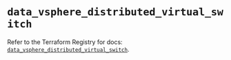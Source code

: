 # `data_vsphere_distributed_virtual_switch`

Refer to the Terraform Registry for docs: [`data_vsphere_distributed_virtual_switch`](https://registry.terraform.io/providers/vmware/vsphere/2.15.0/docs/data-sources/distributed_virtual_switch).
